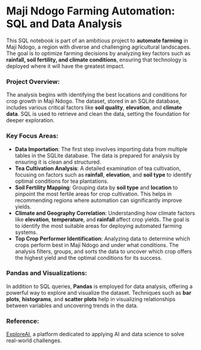 # Maji Ndogo Farming Automation: SQL and Data Analysis

This SQL notebook is part of an ambitious project to **automate farming** in Maji Ndogo, a region with diverse and challenging agricultural landscapes. The goal is to optimize farming decisions by analyzing key factors such as **rainfall, soil fertility, and climate conditions**, ensuring that technology is deployed where it will have the greatest impact.

### Project Overview:
The analysis begins with identifying the best locations and conditions for crop growth in Maji Ndogo. The dataset, stored in an SQLite database, includes various critical factors like **soil quality**, **elevation**, and **climate data**. SQL is used to retrieve and clean the data, setting the foundation for deeper exploration.

### Key Focus Areas:
- **Data Importation**: The first step involves importing data from multiple tables in the SQLite database. The data is prepared for analysis by ensuring it is clean and structured.
- **Tea Cultivation Analysis**: A detailed examination of tea cultivation, focusing on factors such as **rainfall**, **elevation**, and **soil type** to identify optimal conditions for tea plantations.
- **Soil Fertility Mapping**: Grouping data by **soil type** and **location** to pinpoint the most fertile areas for crop cultivation. This helps in recommending regions where automation can significantly improve yields.
- **Climate and Geography Correlation**: Understanding how climate factors like **elevation**, **temperature**, and **rainfall** affect crop yields. The goal is to identify the most suitable areas for deploying automated farming systems.
- **Top Crop Performer Identification**: Analyzing data to determine which crops perform best in Maji Ndogo and under what conditions. The analysis filters, groups, and sorts the data to uncover which crop offers the highest yield and the optimal conditions for its success.

### Pandas and Visualizations:
In addition to SQL queries, **Pandas** is employed for data analysis, offering a powerful way to explore and visualize the dataset. Techniques such as **bar plots**, **histograms**, and **scatter plots** help in visualizing relationships between variables and uncovering trends in the data.

### Reference:
[ExploreAI](https://www.explore.ai/), a platform dedicated to applying AI and data science to solve real-world challenges.
